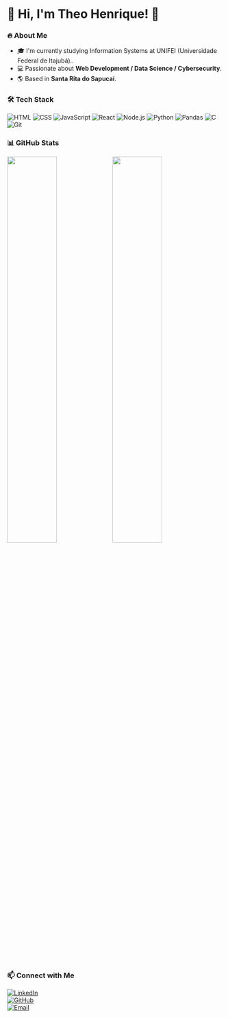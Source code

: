 # 🚀 Hi, I'm Theo Henrique! 👋  

### 🔥 About Me  
- 🎓 I'm currently studying Information Systems at UNIFEI (Universidade Federal de Itajubá)..  
- 💻 Passionate about **Web Development / Data Science / Cybersecurity**.  
- 🌎 Based in **Santa Rita do Sapucaí**.  

### 🛠️ Tech Stack  
![HTML](https://img.shields.io/badge/-HTML-orange?logo=html5&logoColor=white&style=for-the-badge)  ![CSS](https://img.shields.io/badge/-CSS-blue?logo=css3&logoColor=white&style=for-the-badge)  ![JavaScript](https://img.shields.io/badge/-JavaScript-yellow?logo=javascript&logoColor=black&style=for-the-badge)  ![React](https://img.shields.io/badge/-React-blue?logo=react&logoColor=white&style=for-the-badge)  ![Node.js](https://img.shields.io/badge/-Node.js-green?logo=node.js&logoColor=white&style=for-the-badge)  ![Python](https://img.shields.io/badge/-Python-blue?logo=python&logoColor=yellow&style=for-the-badge) ![Pandas](https://img.shields.io/badge/-Pandas-purple?logo=pandas&logoColor=white&style=for-the-badge)  ![C](https://img.shields.io/badge/-C-lightgrey?logo=c&logoColor=white&style=for-the-badge)  ![Git](https://img.shields.io/badge/-Git-red?logo=git&logoColor=white&style=for-the-badge)  

### 📊 GitHub Stats  
<img src="https://github-readme-stats.vercel.app/api?username=theohenriqueazevedo&show_icons=true&theme=dark" width="48%">  
<img src="https://github-readme-streak-stats.herokuapp.com/?user=theohenriqueazevedo&theme=dark" width="48%">  

### 📫 Connect with Me  
[![LinkedIn](https://img.shields.io/badge/-LinkedIn-blue?logo=linkedin&logoColor=white&style=for-the-badge)](https://linkedin.com/in/theo-henrique-azevedo7439/)  
[![GitHub](https://img.shields.io/badge/-GitHub-black?logo=github&logoColor=white&style=for-the-badge)](https://github.com/theohenriqueazevedo)  
[![Email](https://img.shields.io/badge/-Email-red?logo=gmail&logoColor=white&style=for-the-badge)](mailto:pereiratheo07@gmail.com)  
